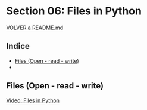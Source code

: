 # Section 06: Files in Python

[VOLVER a README.md](README.md)

## Indice

* [Files (Open - read - write)](#files-open-read-write)
*

## Files (Open - read - write)

[Video: Files in Python](https://www.udemy.com/the-complete-python-course/learn/v4/t/lecture/9445280?start=0)